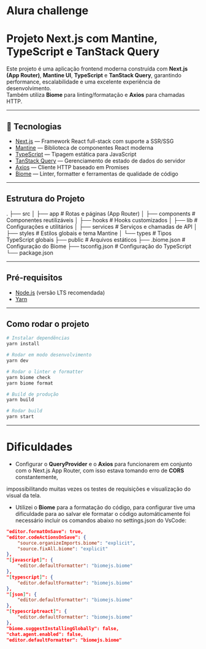 # Alura challenge

# Projeto Next.js com Mantine, TypeScript e TanStack Query

Este projeto é uma aplicação frontend moderna construída com **Next.js (App Router)**, **Mantine UI**, **TypeScript** e **TanStack Query**, garantindo performance, escalabilidade e uma excelente experiência de desenvolvimento.  
Também utiliza **Biome** para linting/formatação e **Axios** para chamadas HTTP.

---

## 🧰 Tecnologias

- [Next.js](https://nextjs.org/) — Framework React full-stack com suporte a SSR/SSG
- [Mantine](https://mantine.dev/) — Biblioteca de componentes React moderna
- [TypeScript](https://www.typescriptlang.org/) — Tipagem estática para JavaScript
- [TanStack Query](https://tanstack.com/query/latest) — Gerenciamento de estado de dados do servidor
- [Axios](https://axios-http.com/) — Cliente HTTP baseado em Promises
- [Biome](https://biomejs.dev/) — Linter, formatter e ferramentas de qualidade de código

---

## Estrutura do Projeto

.
├── src
│ ├── app # Rotas e páginas (App Router)
│ ├── components # Componentes reutilizáveis
│ ├── hooks # Hooks customizados
│ ├── lib # Configurações e utilitários
│ ├── services # Serviços e chamadas de API
│ ├── styles # Estilos globais e tema Mantine
│ └── types # Tipos TypeScript globais
├── public # Arquivos estáticos
├── .biome.json # Configuração do Biome
├── tsconfig.json # Configuração do TypeScript
└── package.json

---

## Pré-requisitos

- [Node.js](https://nodejs.org/) (versão LTS recomendada)
- [Yarn](https://yarnpkg.com/)  

---

## Como rodar o projeto

```bash
# Instalar dependências
yarn install

# Rodar em modo desenvolvimento
yarn dev

# Rodar o linter e formatter
yarn biome check
yarn biome format

# Build de produção
yarn build

# Rodar build
yarn start
```

---

# Dificuldades
- Configurar o **QueryProvider** e o **Axios** para funcionarem em conjunto com o Next.js App Router, com isso estava tomando erro de **CORS** constantemente,

impossibilitando muitas vezes os testes de requisições e visualização do visual da tela.
- Utilizei o **Biome** para a formatação do código, para configurar tive uma dificuldade para ao salvar ele formatar o código automáticamente foi necessário incluir os comandos abaixo no settings.json do VsCode:

```json
"editor.formatOnSave": true,
"editor.codeActionsOnSave": {
    "source.organizeImports.biome": "explicit",
    "source.fixAll.biome": "explicit"
},
"[javascript]": {
    "editor.defaultFormatter": "biomejs.biome"
},
"[typescript]": {
    "editor.defaultFormatter": "biomejs.biome"
},
"[json]": {
    "editor.defaultFormatter": "biomejs.biome"
},
"[typescriptreact]": {
    "editor.defaultFormatter": "biomejs.biome"
},
"biome.suggestInstallingGlobally": false,
"chat.agent.enabled": false,
"editor.defaultFormatter": "biomejs.biome"
```